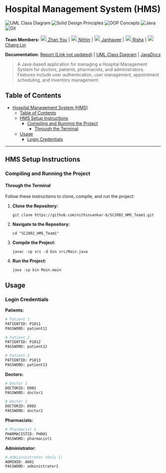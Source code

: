 # Hospital Management System (HMS)

![UML Class Diagram](https://img.shields.io/badge/UML%20Class%20Diagram-1976D2?style=for-the-badge&logoColor=white)
![Solid Design Principles](https://img.shields.io/badge/SOLID%20Design%20Principles-C71A36?style=for-the-badge&logoColor=white)
![OOP Concepts](https://img.shields.io/badge/OOP%20Concepts-C71A36?style=for-the-badge&logoColor=white)
![Java](https://img.shields.io/badge/java-%23ED8B00.svg?style=for-the-badge&logo=java&logoColor=white)
![Git](https://img.shields.io/badge/git-%23F05033.svg?style=for-the-badge&logo=git&logoColor=white)

**Team Members:** [<img src="https://avatars.githubusercontent.com/u/119853913?v=4" height="20" width="20" /> Zhan You](https://github.com/donkey-king-kong) | [<img src="https://avatars.githubusercontent.com/u/144437711?v=4" height="20" width="20" /> Nithin](https://github.com/nithinsankar-b) | [<img src="https://avatars.githubusercontent.com/u/167533024?v=4" height="20" width="20" /> Janhavee](https://github.com/JanhaveeSingh) | [<img src="https://avatars.githubusercontent.com/u/164110710?v=4" height="20" width="20" /> Risha](https://github.com/RISHASUN001) | [<img src="https://avatars.githubusercontent.com/u/113620532?v=4" height="20" width="20" /> Chang Lin](https://github.com/Velosion)

**Documentation:** [Report (Link not updated)](https://github.com/xJQx/sc2002-fypms/blob/main/report.pdf) | [UML Class Diagram](https://github.com/nithinsankar-b/SC2002_HMS_Team1/blob/main/UML%20diagram/HMS-UML-ClassDigram.jpg.jpg) | [JavaDocs](https://nithinsankar-b.github.io/SC2002_HMS_Team1/)

> A Java-based application for managing a Hospital Management System for doctors, patients, pharmacists, and administrators. Features include user authentication, user management, appointment scheduling, and inventory management.

## Table of Contents

- [Hospital Management System (HMS)](#hospital-management-system-hms)
  - [Table of Contents](#table-of-contents)
  - [HMS Setup Instructions](#hms-setup-instructions)
    - [Compiling and Running the Project](#compiling-and-running-the-project)
      - [Through the Terminal](#through-the-terminal)
  - [Usage](#usage)
    - [Login Credentials](#login-credentials)

---

## HMS Setup Instructions

### Compiling and Running the Project

#### Through the Terminal

Follow these instructions to clone, compile, and run the project:

1. **Clone the Repository:**
   ```
   git clone https://github.com/nithinsankar-b/SC2002_HMS_Team1.git
   ```

2. **Navigate to the Repository:**
   ```
   cd "SC2002_HMS_Team1"
   ```

3. **Compile the Project:**
   ```
   javac -cp src -d bin src/Main.java
   ```

4. **Run the Project:**
   ```
   java -cp bin Main.main
   ```
   
## Usage

### Login Credentials

**Patients:**
```bash
# Patient 1
PATIENTID: P1011
PASSWORD: patient11

# Patient 2
PATIENTID: P1012
PASSWORD: patient12

# Patient 3
PATIENTID: P1013
PASSWORD: patient13
```

**Doctors:**
```bash
# Doctor 1
DOCTORID: D001
PASSWORD: doctor1

# Doctor 2
DOCTORID: D002
PASSWORD: doctor2
```

**Pharmacists:**
```bash
# Pharmacist 1
PHARMACISTID: PH001
PASSWORD: pharmacist1
```

**Administrator:**
```bash
# Admininistrator (Only 1)
ADMINID: A001
PASSWORD: administrator1
```
